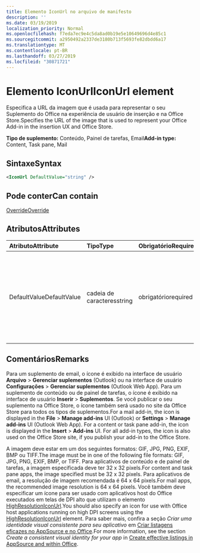 ```yaml
---
title: Elemento IconUrl no arquivo de manifesto
description: ''
ms.date: 03/19/2019
localization_priority: Normal
ms.openlocfilehash: f7eda7ec9e4c5da8ad0b19e5e10649696d4e85c1
ms.sourcegitcommit: a2950492a2337de3180b713f5693fe82dbdd6a17
ms.translationtype: MT
ms.contentlocale: pt-BR
ms.lasthandoff: 03/27/2019
ms.locfileid: "30871721"
---
```

# <a name="iconurl-element"></a><span data-ttu-id="353e2-102">Elemento IconUrl</span><span class="sxs-lookup"><span data-stu-id="353e2-102">IconUrl element</span></span>

<span data-ttu-id="353e2-103">Especifica a URL da imagem que é usada para representar o seu Suplemento do Office na experiência de usuário de inserção e na Office Store.</span><span class="sxs-lookup"><span data-stu-id="353e2-103">Specifies the URL of the image that is used to represent your Office Add-in in the insertion UX and Office Store.</span></span>

<span data-ttu-id="353e2-104">**Tipo de suplemento:** Conteúdo, Painel de tarefas, Email</span><span class="sxs-lookup"><span data-stu-id="353e2-104">**Add-in type:** Content, Task pane, Mail</span></span>

## <a name="syntax"></a><span data-ttu-id="353e2-105">Sintaxe</span><span class="sxs-lookup"><span data-stu-id="353e2-105">Syntax</span></span>

```XML
<IconUrl DefaultValue="string" />
```

## <a name="can-contain"></a><span data-ttu-id="353e2-106">Pode conter</span><span class="sxs-lookup"><span data-stu-id="353e2-106">Can contain</span></span>

[<span data-ttu-id="353e2-107">Override</span><span class="sxs-lookup"><span data-stu-id="353e2-107">Override</span></span>](override.md)

## <a name="attributes"></a><span data-ttu-id="353e2-108">Atributos</span><span class="sxs-lookup"><span data-stu-id="353e2-108">Attributes</span></span>

|<span data-ttu-id="353e2-109">**Atributo**</span><span class="sxs-lookup"><span data-stu-id="353e2-109">**Attribute**</span></span>|<span data-ttu-id="353e2-110">**Tipo**</span><span class="sxs-lookup"><span data-stu-id="353e2-110">**Type**</span></span>|<span data-ttu-id="353e2-111">**Obrigatório**</span><span class="sxs-lookup"><span data-stu-id="353e2-111">**Required**</span></span>|<span data-ttu-id="353e2-112">**Descrição**</span><span class="sxs-lookup"><span data-stu-id="353e2-112">**Description**</span></span>|
|:-----|:-----|:-----|:-----|
|<span data-ttu-id="353e2-113">DefaultValue</span><span class="sxs-lookup"><span data-stu-id="353e2-113">DefaultValue</span></span>|<span data-ttu-id="353e2-114">cadeia de caracteres</span><span class="sxs-lookup"><span data-stu-id="353e2-114">string</span></span>|<span data-ttu-id="353e2-115">obrigatório</span><span class="sxs-lookup"><span data-stu-id="353e2-115">required</span></span>|<span data-ttu-id="353e2-116">Especifica o valor padrão para essa configuração, expresso para a localidade especificada no elemento [DefaultLocale](defaultlocale.md).</span><span class="sxs-lookup"><span data-stu-id="353e2-116">Specifies the default value for this setting, expressed for the locale specified in the [DefaultLocale](defaultlocale.md) element.</span></span>|

## <a name="remarks"></a><span data-ttu-id="353e2-117">Comentários</span><span class="sxs-lookup"><span data-stu-id="353e2-117">Remarks</span></span>

<span data-ttu-id="353e2-p101">Para um suplemento de email, o ícone é exibido na interface de usuário **Arquivo**  >  **Gerenciar suplementos** (Outlook) ou na interface de usuário **Configurações**  >  **Gerenciar suplementos** (Outlook Web App). Para um suplemento de conteúdo ou de painel de tarefas, o ícone é exibido na interface de usuário **Inserir**  >  **Suplementos**. Se você publicar o seu suplemento na Office Store, o ícone também será usado no site da Office Store para todos os tipos de suplementos.</span><span class="sxs-lookup"><span data-stu-id="353e2-p101">For a mail add-in, the icon is displayed in the  **File** > **Manage add-ins** UI (Outlook) or **Settings** > **Manage add-ins** UI (Outlook Web App). For a content or task pane add-in, the icon is displayed in the **Insert** > **Add-ins** UI. For all add-in types, the icon is also used on the Office Store site, if you publish your add-in to the Office Store.</span></span>

<span data-ttu-id="353e2-121">A imagem deve estar em um dos seguintes formatos: GIF, JPG, PNG, EXIF, BMP ou TIFF.</span><span class="sxs-lookup"><span data-stu-id="353e2-121">The image must be in one of the following file formats: GIF, JPG, PNG, EXIF, BMP, or TIFF.</span></span> <span data-ttu-id="353e2-122">Para aplicativos de conteúdo e de painel de tarefas, a imagem especificada deve ter 32 x 32 pixels.</span><span class="sxs-lookup"><span data-stu-id="353e2-122">For content and task pane apps, the image specified must be 32 x 32 pixels.</span></span> <span data-ttu-id="353e2-123">Para aplicativos de email, a resolução de imagem recomendada é 64 x 64 pixels.</span><span class="sxs-lookup"><span data-stu-id="353e2-123">For mail apps, the recommended image resolution is 64 x 64 pixels.</span></span> <span data-ttu-id="353e2-124">Você também deve especificar um ícone para ser usado com aplicativos host do Office executados em telas de DPI alto que utilizam o elemento [HighResolutionIconUrl](highresolutioniconurl.md).</span><span class="sxs-lookup"><span data-stu-id="353e2-124">You should also specify an icon for use with Office host applications running on high DPI screens using the [HighResolutionIconUrl](highresolutioniconurl.md) element.</span></span> <span data-ttu-id="353e2-125">Para saber mais, confira a seção _Criar uma identidade visual consistente para seu aplicativo_ em [Criar listagens eficazes no AppSource e no Office](/office/dev/store/create-effective-office-store-listings#create-a-consistent-visual-identity).</span><span class="sxs-lookup"><span data-stu-id="353e2-125">For more information, see the section _Create a consistent visual identity for your app_ in [Create effective listings in AppSource and within Office](/office/dev/store/create-effective-office-store-listings#create-a-consistent-visual-identity).</span></span>
